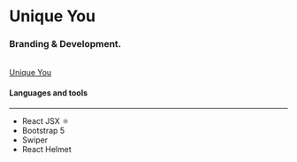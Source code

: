 # Unique You 
### Branding & Development.  
<br/>
<a href="https://unique-you.us/">Unique You</a>
<!-- ![Insert Image Link Here]() -->


<br/>

#### Languages and tools 
---

* React JSX ⚛
* Bootstrap 5
* Swiper
* React Helmet